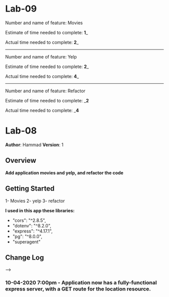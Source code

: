 # Lab-09

Number and name of feature: Movies

Estimate of time needed to complete: __1___

Actual time needed to complete: __2___

***********************************************************
Number and name of feature: Yelp

Estimate of time needed to complete: __2___

Actual time needed to complete: __4___

***********************************************************

Number and name of feature: Refactor

Estimate of time needed to complete: ___2__

Actual time needed to complete: ___4__


# Lab-08

**Author**: Hammad
**Version**: 1

## Overview
<!-- Provide a high level overview of what this application is and why you are building it, beyond the fact that it's an assignment for this class. (i.e. What's your problem domain?) -->
**Add application movies and yelp, and refactor the code**

## Getting Started
<!-- What are the steps that a user must take in order to build this app on their own machine and get it running? -->
1- Movies
2- yelp
3- refactor

**I used in this app these libraries:**
 * "cors": "^2.8.5",
 * "dotenv": "^8.2.0",
 * "express": "^4.17.1",
 * "pg": "^8.0.0",
 * "superagent"

## Change Log
<!-- Use this area to document the iterative changes made to your application as each feature is successfully implemented. Use time stamps. Here's an examples:

01-01-2001 4:59pm - Application now has a fully-functional express server, with a GET route for the location resource.

## Credits and Collaborations
<!-- Give credit (and a link) to other people or resources that helped you build this application. -->
-->
### 10-04-2020 7:00pm - Application now has a fully-functional express server, with a GET route for the location resource.
